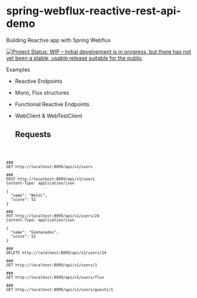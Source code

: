 # spring-webflux-reactive-rest-api-demo
 
Building Reactive app with Spring Webflux

[![Project Status: WIP – Initial development is in progress, but there has not yet been a stable, usable release suitable for the public](https://www.repostatus.org/badges/latest/wip.svg)](https://www.repostatus.org/#wip)

Examples

* Reactive Endpoints
* Mono, Flux structures
* Functional Reactive Endpoints
* WebClient & WebTestClient

    ## Requests

<code>
 
    ###  
    GET http://localhost:8099/api/v1/users  
      
    ###  
    POST http://localhost:8099/api/v1/users  
    Content-Type: application/json  
      
    {  
      "name": "Betül",  
      "score": 52  
    }  
      
    ###  
    PUT http://localhost:8099/api/v1/users/24  
    Content-Type: application/json  
      
    {  
      "name": "Gokhanadev",  
      "score": 52  
    }  
    
    ###  
    DELETE http://localhost:8099/api/v1/users/24  

    ###  
    GET http://localhost:8099/api/v1/users/1  
      
    ###  
    GET http://localhost:8099/api/v1/users/flux  
      
    ###  
    GET http://localhost:8099/api/v1/users/guests/1
</code>
